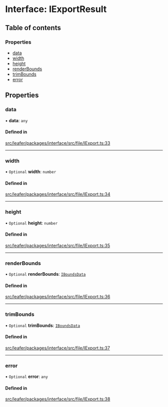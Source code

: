 # Interface: IExportResult

## Table of contents

### Properties

- [data](IExportResult.md#data)
- [width](IExportResult.md#width)
- [height](IExportResult.md#height)
- [renderBounds](IExportResult.md#renderbounds)
- [trimBounds](IExportResult.md#trimbounds)
- [error](IExportResult.md#error)

## Properties

### data

• **data**: `any`

#### Defined in

[src/leafer/packages/interface/src/file/IExport.ts:33](https://github.com/leaferjs/leafer/blob/c0a3cd1f6ba179c1348a90558ab02097cb535d9a/packages/interface/src/file/IExport.ts#L33)

___

### width

• `Optional` **width**: `number`

#### Defined in

[src/leafer/packages/interface/src/file/IExport.ts:34](https://github.com/leaferjs/leafer/blob/c0a3cd1f6ba179c1348a90558ab02097cb535d9a/packages/interface/src/file/IExport.ts#L34)

___

### height

• `Optional` **height**: `number`

#### Defined in

[src/leafer/packages/interface/src/file/IExport.ts:35](https://github.com/leaferjs/leafer/blob/c0a3cd1f6ba179c1348a90558ab02097cb535d9a/packages/interface/src/file/IExport.ts#L35)

___

### renderBounds

• `Optional` **renderBounds**: [`IBoundsData`](IBoundsData.md)

#### Defined in

[src/leafer/packages/interface/src/file/IExport.ts:36](https://github.com/leaferjs/leafer/blob/c0a3cd1f6ba179c1348a90558ab02097cb535d9a/packages/interface/src/file/IExport.ts#L36)

___

### trimBounds

• `Optional` **trimBounds**: [`IBoundsData`](IBoundsData.md)

#### Defined in

[src/leafer/packages/interface/src/file/IExport.ts:37](https://github.com/leaferjs/leafer/blob/c0a3cd1f6ba179c1348a90558ab02097cb535d9a/packages/interface/src/file/IExport.ts#L37)

___

### error

• `Optional` **error**: `any`

#### Defined in

[src/leafer/packages/interface/src/file/IExport.ts:38](https://github.com/leaferjs/leafer/blob/c0a3cd1f6ba179c1348a90558ab02097cb535d9a/packages/interface/src/file/IExport.ts#L38)
